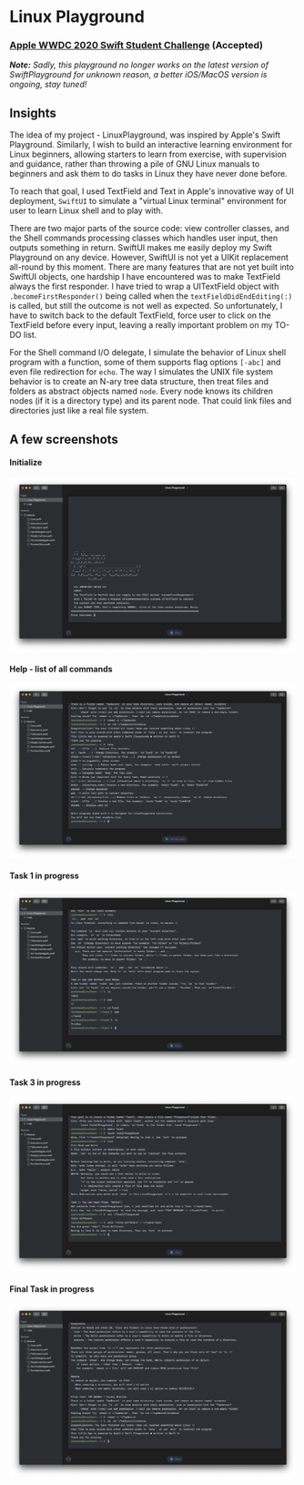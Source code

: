 # Linux Playground
### [Apple WWDC 2020 Swift Student Challenge](https://developer.apple.com/wwdc20/swift-student-challenge/) (Accepted)

***Note:** Sadly, this playground no longer works on the latest version of SwiftPlayground for unknown reason, a better iOS/MacOS version is ongoing, stay tuned!*

## Insights
The idea of my project - LinuxPlayground, was inspired by Apple's Swift Playground. Similarly, I wish to build an interactive learning environment for Linux beginners, allowing starters to learn from exercise, with supervision and guidance, rather than throwing a pile of GNU Linux manuals to beginners and ask them to do tasks in Linux they have never done before. 

To reach that goal, I used TextField and Text in Apple's innovative way of UI deployment, `SwiftUI` to simulate a "virtual Linux terminal" environment for user to learn Linux shell and to play with. 

There are two major parts of the source code: view controller classes, and the Shell commands processing classes which handles user input, then outputs something in return. SwiftUI makes me easily deploy my Swift Playground on any device. However, SwiftUI is not yet a UIKit replacement all-round by this moment. There are many features that are not yet built into SwiftUI objects, one hardship I have encountered was to make TextField always the first responder. I have tried to wrap a UITextField object with `.becomeFirstResponder()` being called when the `textFieldDidEndEditing(:)` is called, but still the outcome is not well as expected. So unfortunately, I have to switch back to the default TextField, force user to click on the TextField before every input, leaving a really important problem on my TO-DO list. 

For the Shell command I/O delegate, I simulate the behavior of Linux shell program with a function, some of them supports flag options `[-abc]` and even file redirection for `echo`. The way I simulates the UNIX file system behavior is to create an N-ary tree data structure, then treat files and folders as abstract objects named `node`. Every node knows its children nodes (if it is a directory type) and its parent node. That could link files and directories just like a real file system. 

## A few screenshots
#### Initialize
![](./img/init.png)
#### Help - list of all commands
![](./img/help.png)
#### Task 1 in progress
![](./img/task1.png)
#### Task 3 in progress
![](./img/task3.png)
#### Final Task in progress
![](./img/final.png)
